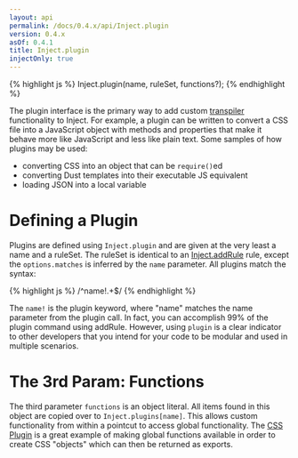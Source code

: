 ```yaml
---
layout: api
permalink: /docs/0.4.x/api/Inject.plugin
version: 0.4.x
asOf: 0.4.1
title: Inject.plugin
injectOnly: true
---
```


{% highlight js %}
Inject.plugin(name, ruleSet, functions?);
{% endhighlight %}

The plugin interface is the primary way to add custom [transpiler](http://en.wikipedia.org/wiki/Source-to-source_compiler) functionality to Inject. For example, a plugin can be written to convert a CSS file into a JavaScript object with methods and properties that make it behave more like JavaScript and less like plain text. Some samples of how plugins may be used:

* converting CSS into an object that can be `require()`ed
* converting Dust templates into their executable JS equivalent
* loading JSON into a local variable

Defining a Plugin
=================
Plugins are defined using `Inject.plugin` and are given at the very least a name and a ruleSet. The ruleSet is identical to an [Inject.addRule](/docs/0.4.x/api/Inject.addRule) rule, except the `options.matches` is inferred by the `name` parameter. All plugins match the syntax:

{% highlight js %}
/^name!.+$/
{% endhighlight %}

The `name!` is the plugin keyword, where "name" matches the name parameter from the plugin call. In fact, you can accomplish 99% of the plugin command using addRule. However, using `plugin` is a clear indicator to other developers that you intend for your code to be modular and used in multiple scenarios.

The 3rd Param: Functions
========================
The third parameter `functions` is an object literal. All items found in this object are copied over to `Inject.plugins[name]`. This allows custom functionality from within a pointcut to access global functionality. The [CSS Plugin](https://github.com/linkedin/inject/blob/master/src/plugins/css.js) is a great example of making global functions available in order to create CSS "objects" which can then be returned as exports.